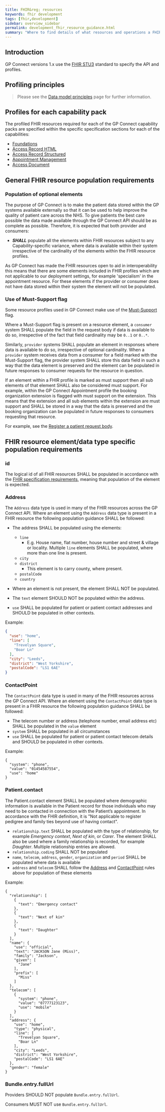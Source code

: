 ```yaml
---
title: FHIR&reg; resources
keywords: fhir development
tags: [fhir,development]
sidebar: overview_sidebar
permalink: development_fhir_resource_guidance.html
summary: "Where to find details of what resources and operations a FHIR server should expose to be a fully compliant GP Connect solution"
---
```


## Introduction

GP Connect versions 1.x use the [FHIR STU3](http://hl7.org/fhir/STU3/) standard to specify the API and profiles.

## Profiling principles

> Please see the [Data model principles](designprinciples_data_model_principles.html) page for further information.

## Profiles for each capability pack

The profiled FHIR resources required for each of the GP Connect capability packs are specified within the specific specification sections for each of the capabilities:

* [Foundations](datalibraryfoundation.html)
* [Access Record HTML](accessrecord.html)
* [Access Record Structured](accessrecord_structured_development_resources_overview.html)
* [Appointment Management](datalibraryappointment.html)
* [Access Document](access_documents_development_resources_overview.html)

## General FHIR resource population requirements

### Population of optional elements

The purpose of GP Connect is to make the patient data stored within the GP systems available externally so that it can be used to help improve the quality of patient care across the NHS. To give patients the best care possible the data made available through the GP Connect API should be as complete as possible. Therefore, it is expected that both provider and consumers:

* ***SHALL*** populate all the elements within FHIR resources subject to any Capability-specific variance, where data is available within their system irrespective of the cardinality of the elements within the FHIR resource profiles.

As GP Connect has made the FHIR resources open to aid in interoperability this means that there are some elements included in FHIR profiles which are not applicable to our deployment settings, for example 'specialism' in the appointment resource. For these elements if the provider or consumer does not have data stored within their system the element will not be populated.

### Use of Must-Support flag

Some resource profiles used in GP Connect make use of the [Must-Support](https://www.hl7.org/fhir/STU3/conformance-rules.html#mustSupport) flag.

Where a Must-Support flag is present on a resource element, a `consumer` system SHALL populate the field in the request body if data is available to do so, irrespective of the fact that field cardinality may be `0..1` or `0..*`.

Similarly, `provider` systems SHALL populate an element in responses where data is available to do so, irrespective of optional cardinality. When a `provider` system receives data from a consumer for a field marked with the Must-Support flag, the provider system SHALL store this data field in such a way that the data element is preserved and the element can be populated in future responses to consumer requests for the resource in question.

If an element within a FHIR profile is marked as must support then all sub elements of that element SHALL also be considered must support. For example, within the GP Connect Appointment profile the booking organization extension is flagged with must support on the extension. This means that the extension and all sub elements within the extension are must support and SHALL be stored in a way that the data is preserved and the booking organization can be populated in future responses to consumers requesting that resource.

For example, see the [Register a patient request body](foundations_use_case_register_a_patient.html#payload-request-body).

## FHIR resource element/data type specific population requirements

### id

The logical id of all FHIR resources SHALL be populated in accordance with the [FHIR specification requirements](https://www.hl7.org/fhir/STU3/resource.html#id), meaning that population of the element is expected.

### Address

The `Address` data type is used in many of the FHIR resources across the GP Connect API. Where an element using the `Address` data type is present in a FHIR resource the following population guidance SHALL be followed:

* The address SHALL be populated using the elements:
  * `line`
    * E.g. House name, flat number, house number and street & village or locality.  Multiple `line` elements SHALL be populated, where more than one line is present.
  * `city`
  * `district`
    * This element is to carry county, where present.
  * `postalCode`
  * `country`
* Where an element is not present, the element SHALL NOT be populated.

* The `text` element SHOULD NOT be populated within the address.

* `use` SHALL be populated for patient or patient contact addresses and SHOULD be populated in other contexts.

Example:

```json
{
  "use": "home",
  "line": [
    "Trevelyan Square",
    "Boar Ln"
  ],
  "city": "Leeds",
  "district": "West Yorkshire",
  "postalCode": "LS1 6AE"
}
```

### ContactPoint

The `ContactPoint` data type is used in many of the FHIR resources across the GP Connect API. Where an element using the `ContactPoint` data type is present in a FHIR resource the following population guidance SHALL be followed:

* The telecom number or address (telephone number, email address etc) SHALL be populated in the `value` element
* `system` SHALL be populated in all circumstances
* `use` SHALL be populated for patient or patient contact telecom details and SHOULD be populated in other contexts.

Example:

```
{
  "system": "phone",
  "value": "01454587554",
  "use": "home"
}
```

### Patient.contact

The Patient.contact element SHALL be populated where demographic information is available in the Patient record for those individuals who may need to be contacted in connection with the Patient’s appointment.  In accordance with the FHIR definition, it is "Not applicable to register pedigree and family ties beyond use of having contact".

* `relationship.text` SHALL be populated with the type of relationship, for example *Emergency context*, *Next of kin*, or *Carer*.  The element SHALL also be used where a family relationship is recorded, for example *Daughter*.  Multiple relationship entries are allowed.
* `relationship.coding` SHALL NOT be populated
* `name`, `telecom`, `address`, `gender`, `organization` and `period` SHALL be populated where data is available
* `address` and `telecom` SHALL follow the [Address](development_fhir_resource_guidance.html#address) and [ContactPoint](development_fhir_resource_guidance.html#contactpoint) rules above for population of these elements

Example:

```
{
  "relationship": [
    {
      "text": "Emergency contact"
    },
    {
      "text": "Next of kin"
    },
    {
      "text": "Daughter"
    }
  ],
  "name": {
    "use": "official",
    "text": "JACKSON Jane (Miss)",
    "family": "Jackson",
    "given": [
      "Jane"
    ],
    "prefix": [
      "Miss"
    ]
  },
  "telecom": [
    {
      "system": "phone",
      "value": "07777123123",
      "use": "mobile"
    }
  ],
  "address": {
    "use": "home",
    "type": "physical",
    "line": [
      "Trevelyan Square",
      "Boar Ln"
    ],
    "city": "Leeds",
    "district": "West Yorkshire",
    "postalCode": "LS1 6AE"
  },
  "gender": "female"
}
```

### Bundle.entry.fullUrl

Providers SHOULD NOT populate `Bundle.entry.fullUrl`.

Consumers MUST NOT use `Bundle.entry.fullUrl`.
